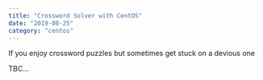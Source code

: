 ```yaml
---
title: "Crossword Solver with CentOS"
date: "2019-08-25"
category: "centos"
---
```


If you enjoy crossword puzzles but sometimes get stuck on a devious one

TBC...